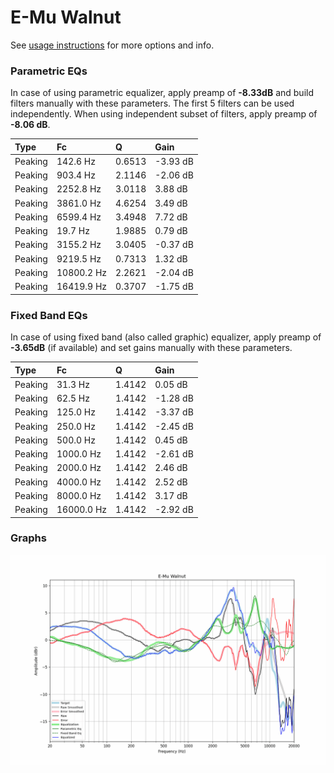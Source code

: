 # E-Mu Walnut
See [usage instructions](https://github.com/jaakkopasanen/AutoEq#usage) for more options and info.

### Parametric EQs
In case of using parametric equalizer, apply preamp of **-8.33dB** and build filters manually
with these parameters. The first 5 filters can be used independently.
When using independent subset of filters, apply preamp of **-8.06 dB**.

| Type    | Fc         |      Q | Gain     |
|:--------|:-----------|:-------|:---------|
| Peaking | 142.6 Hz   | 0.6513 | -3.93 dB |
| Peaking | 903.4 Hz   | 2.1146 | -2.06 dB |
| Peaking | 2252.8 Hz  | 3.0118 | 3.88 dB  |
| Peaking | 3861.0 Hz  | 4.6254 | 3.49 dB  |
| Peaking | 6599.4 Hz  | 3.4948 | 7.72 dB  |
| Peaking | 19.7 Hz    | 1.9885 | 0.79 dB  |
| Peaking | 3155.2 Hz  | 3.0405 | -0.37 dB |
| Peaking | 9219.5 Hz  | 0.7313 | 1.32 dB  |
| Peaking | 10800.2 Hz | 2.2621 | -2.04 dB |
| Peaking | 16419.9 Hz | 0.3707 | -1.75 dB |

### Fixed Band EQs
In case of using fixed band (also called graphic) equalizer, apply preamp of **-3.65dB**
(if available) and set gains manually with these parameters.

| Type    | Fc         |      Q | Gain     |
|:--------|:-----------|:-------|:---------|
| Peaking | 31.3 Hz    | 1.4142 | 0.05 dB  |
| Peaking | 62.5 Hz    | 1.4142 | -1.28 dB |
| Peaking | 125.0 Hz   | 1.4142 | -3.37 dB |
| Peaking | 250.0 Hz   | 1.4142 | -2.45 dB |
| Peaking | 500.0 Hz   | 1.4142 | 0.45 dB  |
| Peaking | 1000.0 Hz  | 1.4142 | -2.61 dB |
| Peaking | 2000.0 Hz  | 1.4142 | 2.46 dB  |
| Peaking | 4000.0 Hz  | 1.4142 | 2.52 dB  |
| Peaking | 8000.0 Hz  | 1.4142 | 3.17 dB  |
| Peaking | 16000.0 Hz | 1.4142 | -2.92 dB |

### Graphs
![](./E-Mu%20Walnut.png)